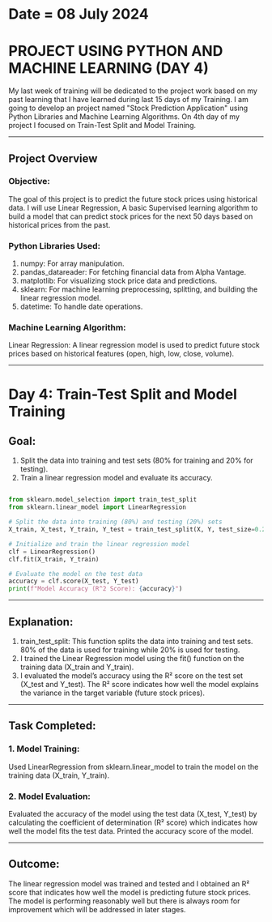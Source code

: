 # Date = 08 July 2024
# PROJECT USING PYTHON AND MACHINE LEARNING (DAY 4)
My last week of training will be dedicated to the project work based on my past learning that I have learned during last 15 days of my Training. I am going to develop an project named "Stock Prediction Application" using Python Libraries and Machine Learning Algorithms.
On 4th day of my project I focused on Train-Test Split and Model Training.

---

## Project Overview

### Objective:
The goal of this project is to predict the future stock prices using historical data. I will use Linear Regression, A basic Supervised learning algorithm to build a model that can predict stock prices for the next 50 days based on historical prices from the past.

### Python Libraries Used:

1. numpy: For array manipulation.
2. pandas_datareader: For fetching financial data from Alpha Vantage.
3. matplotlib: For visualizing stock price data and predictions.
4. sklearn: For machine learning preprocessing, splitting, and building the linear regression model.
5. datetime: To handle date operations.


### Machine Learning Algorithm:
Linear Regression: A linear regression model is used to predict future stock prices based on historical features (open, high, low, close, volume).

---

# Day 4: Train-Test Split and Model Training

## Goal:
1. Split the data into training and test sets (80% for training and 20% for testing).
2. Train a linear regression model and evaluate its accuracy.

```python

from sklearn.model_selection import train_test_split
from sklearn.linear_model import LinearRegression

# Split the data into training (80%) and testing (20%) sets
X_train, X_test, Y_train, Y_test = train_test_split(X, Y, test_size=0.2)

# Initialize and train the linear regression model
clf = LinearRegression()
clf.fit(X_train, Y_train)

# Evaluate the model on the test data
accuracy = clf.score(X_test, Y_test)
print(f"Model Accuracy (R^2 Score): {accuracy}")

``` 
---

## Explanation:
1. train_test_split: This function splits the data into training and test sets. 80% of the data is used for training while 20% is used for testing.
2. I trained the Linear Regression model using the fit() function on the training data (X_train and Y_train).
3. I evaluated the model’s accuracy using the R² score on the test set (X_test and Y_test). The R² score indicates how well the model explains the variance in the target variable (future stock prices).

---

## Task Completed:
### 1. Model Training:
Used LinearRegression from sklearn.linear_model to train the model on the training data (X_train, Y_train).

### 2. Model Evaluation:
Evaluated the accuracy of the model using the test data (X_test, Y_test) by calculating the coefficient of determination (R² score) which indicates how well the model fits the test data. Printed the accuracy score of the model.

---

## Outcome:
The linear regression model was trained and tested and I obtained an R² score that indicates how well the model is predicting future stock prices. The model is performing reasonably well but there is always room for improvement which will be addressed in later stages.


